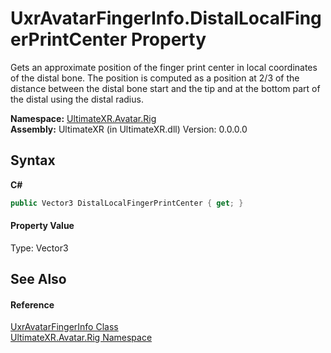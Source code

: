 # UxrAvatarFingerInfo.DistalLocalFingerPrintCenter Property 
 

Gets an approximate position of the finger print center in local coordinates of the distal bone. The position is computed as a position at 2/3 of the distance between the distal bone start and the tip and at the bottom part of the distal using the distal radius.

**Namespace:**&nbsp;<a href="N_UltimateXR_Avatar_Rig">UltimateXR.Avatar.Rig</a><br />**Assembly:**&nbsp;UltimateXR (in UltimateXR.dll) Version: 0.0.0.0

## Syntax

**C#**<br />
``` C#
public Vector3 DistalLocalFingerPrintCenter { get; }
```


#### Property Value
Type: Vector3

## See Also


#### Reference
<a href="T_UltimateXR_Avatar_Rig_UxrAvatarFingerInfo">UxrAvatarFingerInfo Class</a><br /><a href="N_UltimateXR_Avatar_Rig">UltimateXR.Avatar.Rig Namespace</a><br />
